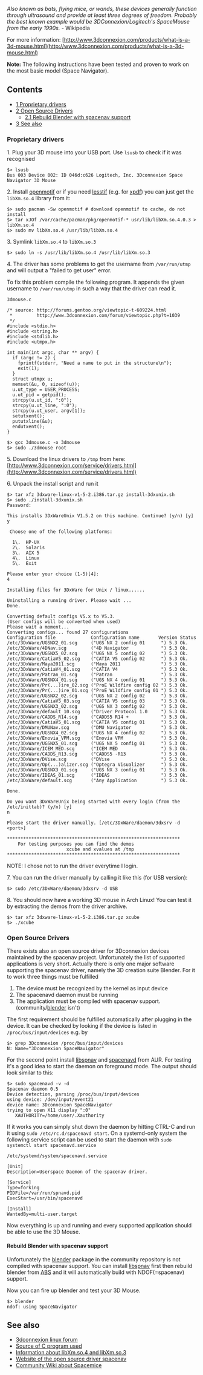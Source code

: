 _Also known as bats, flying mice, or wands, these devices generally function through ultrasound and provide at least three degrees of freedom. Probably the best known example would be 3DConnexion/Logitech's SpaceMouse from the early 1990s._ - Wikipedia

For more information: [http://www.3dconnexion.com/products/what-is-a-3d-mouse.html](http://www.3dconnexion.com/products/what-is-a-3d-mouse.html)

**Note:** The following instructions have been tested and proven to work on the most basic model (Space Navigator).

## Contents

*   [1 Proprietary drivers](#Proprietary_drivers)
*   [2 Open Source Drivers](#Open_Source_Drivers)
    *   [2.1 Rebuild Blender with spacenav support](#Rebuild_Blender_with_spacenav_support)
*   [3 See also](#See_also)

### Proprietary drivers

1\. Plug your 3D mouse into your USB port. Use `lsusb` to check if it was recognised

```
$> lsusb
Bus 003 Device 002: ID 046d:c626 Logitech, Inc. 3Dconnexion Space Navigator 3D Mouse
```

2\. Install [openmotif](https://www.archlinux.org/packages/?name=openmotif) or if you need [lesstif](https://www.archlinux.org/packages/?name=lesstif) (e.g. for [xpdf](https://aur.archlinux.org/packages/xpdf/)) you can just get the `libXm.so.4` library from it:

```
$> sudo pacman -Sw openmotif # download openmotif to cache, do not install
$> tar xJOf /var/cache/pacman/pkg/openmotif-* usr/lib/libXm.so.4.0.3 > libXm.so.4
$> sudo mv libXm.so.4 /usr/lib/libXm.so.4
```

3\. Symlink `libXm.so.4` to `libXm.so.3`

 `$> sudo ln -s /usr/lib/libXm.so.4 /usr/lib/libXm.so.3` 

4\. The driver has some problems to get the username from `/var/run/utmp` and will output a "failed to get user" error.

To fix this problem compile the following program. It appends the given username to `/var/run/utmp` in such a way that the driver can read it.

 `3dmouse.c` 

```
/* source: http://forums.gentoo.org/viewtopic-t-609224.html
 *         http://www.3dconnexion.com/forum/viewtopic.php?t=1039
 */
#include <stdio.h>
#include <string.h>
#include <stdlib.h>
#include <utmpx.h>

int main(int argc, char ** argv) {
  if (argc != 2) {
    fprintf(stderr, "Need a name to put in the structure\n");
    exit(1);
  }
  struct utmpx u;
  memset(&u, 0, sizeof(u));
  u.ut_type = USER_PROCESS;
  u.ut_pid = getpid();
  strcpy(u.ut_id, ":0");
  strcpy(u.ut_line, ":0");
  strcpy(u.ut_user, argv[1]);
  setutxent();
  pututxline(&u);
  endutxent();
} 

```

```
$> gcc 3dmouse.c -o 3dmouse
$> sudo ./3dmouse root
```

5\. Download the linux drivers to `/tmp` from here: [http://www.3dconnexion.com/service/drivers.html](http://www.3dconnexion.com/service/drivers.html)

6\. Unpack the install script and run it

```
$> tar xfz 3dxware-linux-v1-5-2.i386.tar.gz install-3dxunix.sh
$> sudo ./install-3dxunix.sh
Password:

This installs 3DxWareUnix V1.5.2 on this machine. Continue? (y/n) [y]
y

 Choose one of the following platforms:

  1\.  HP-UX
  2\.  Solaris
  3\.  AIX 5
  4\.  Linux
  5\.  Exit

Please enter your choice (1-5)[4]:
4

Installing files for 3DxWare for Unix / linux......

Uninstalling a running driver. Please wait ...
Done.

Converting default configs V5.x to V5.3.
(User configs will be converted when used)
Please wait a moment...
Converting configs... found 27 configurations
Configuration file             Configuration name       Version Status
/etc/3DxWare/UGSNX2_01.scg     ("UGS NX 2 config 01      ") 5.3 Ok.
/etc/3DxWare/4DNav.scg         ("4D Navigator            ") 5.3 Ok.
/etc/3DxWare/UGSNX5_02.scg     ("UGS NX 5 config 02      ") 5.3 Ok.
/etc/3DxWare/CatiaV5_02.scg    ("CATIA V5 config 02      ") 5.3 Ok.
/etc/3DxWare/Maya2011.scg      ("Maya 2011               ") 5.3 Ok.
/etc/3DxWare/CatiaV4_01.scg    ("CATIA V4                ") 5.3 Ok.
/etc/3DxWare/Patran_01.scg     ("Patran                  ") 5.3 Ok.
/etc/3DxWare/UGSNX4_01.scg     ("UGS NX 4 config 01      ") 5.3 Ok.
/etc/3DxWare/Pr(...)ire_02.scg ("ProE Wildfire config 02 ") 5.3 Ok.
/etc/3DxWare/Pr(...)ire_01.scg ("ProE Wildfire config 01 ") 5.3 Ok.
/etc/3DxWare/UGSNX2_02.scg     ("UGS NX 2 config 02      ") 5.3 Ok.
/etc/3DxWare/CatiaV5_03.scg    ("CATIA V5 config 03      ") 5.3 Ok.
/etc/3DxWare/UGSNX3_02.scg     ("UGS NX 3 config 02      ") 5.3 Ok.
/etc/3DxWare/default_10.scg    ("Driver Protocol 1.0     ") 5.3 Ok.
/etc/3DxWare/CADDS_R14.scg     ("CADDS5 R14 +            ") 5.3 Ok.
/etc/3DxWare/CatiaV5_01.scg    ("CATIA V5 config 01      ") 5.3 Ok.
/etc/3DxWare/DMUNav.scg        ("DMU Navigator           ") 5.3 Ok.
/etc/3DxWare/UGSNX4_02.scg     ("UGS NX 4 config 02      ") 5.3 Ok.
/etc/3DxWare/Enovia_VPM.scg    ("Enovia VPM              ") 5.3 Ok.
/etc/3DxWare/UGSNX5_01.scg     ("UGS NX 5 config 01      ") 5.3 Ok.
/etc/3DxWare/ICEM_MED.scg      ("ICEM MED                ") 5.3 Ok.
/etc/3DxWare/CADDS_R13.scg     ("CADDS5 -R13             ") 5.3 Ok.
/etc/3DxWare/DVise.scg         ("DVise                   ") 5.3 Ok.
/etc/3DxWare/Op(...)alizer.scg ("Optegra Visualizer      ") 5.3 Ok.
/etc/3DxWare/UGSNX3_01.scg     ("UGS NX 3 config 01      ") 5.3 Ok.
/etc/3DxWare/IDEAS_01.scg      ("IDEAS                   ") 5.3 Ok.
/etc/3DxWare/default.scg       ("Any Application         ") 5.3 Ok.

Done.

Do you want 3DxWareUnix being started with every login (from the /etc/inittab)? (y/n) [y]
n

Please start the driver manually. [/etc/3DxWare/daemon/3dxsrv -d <port>]

****************************************************************
    For testing purposes you can find the demos
                      xcube and xvalues at /tmp
****************************************************************

```

NOTE: I chose not to run the driver everytime I login.

7\. You can run the driver manually by calling it like this (for USB version):

 `$> sudo /etc/3DxWare/daemon/3dxsrv -d USB` 

8\. You should now have a working 3D mouse in Arch Linux! You can test it by extracting the demos from the driver archive.

```
$> tar xfz 3dxware-linux-v1-5-2.i386.tar.gz xcube
$> ./xcube
```

### Open Source Drivers

There exists also an open source driver for 3Dconnexion devices maintained by the spacenav project. Unfortunately the list of supported applications is very short. Actually there is only one major software supporting the spacenav driver, namely the 3D creation suite Blender. For it to work three things must be fulfilled

1.  The device must be recognized by the kernel as input device
2.  The spacenavd daemon must be running
3.  The application must be compiled with spacenav support. (community/[blender](https://www.archlinux.org/packages/?name=blender) isn't)

The first requirement should be fulfilled automatically after plugging in the device. It can be checked by looking if the device is listed in `/proc/bus/input/devices` e.g. by

```
$> grep 3Dconnexion /proc/bus/input/devices
N: Name="3Dconnexion SpaceNavigator"
```

For the second point install [libspnav](https://www.archlinux.org/packages/?name=libspnav) and [spacenavd](https://aur.archlinux.org/packages/spacenavd/) from AUR. For testing it's a good idea to start the daemon on foreground mode. The output should look similar to this:

```
$> sudo spacenavd -v -d
Spacenav daemon 0.5
Device detection, parsing /proc/bus/input/devices
using device: /dev/input/event21
device name: 3Dconnexion SpaceNavigator
trying to open X11 display ":0"
   XAUTHORITY=/home/user/.Xauthority
```

If it works you can simply shut down the daemon by hitting CTRL-C and run it using `sudo /etc/rc.d/spacenavd start`. On a systemd-only system the following service script can be used to start the daemon with `sudo systemctl start spacenavd.service`

 `/etc/systemd/system/spacenavd.service` 

```
[Unit]
Description=Userspace Daemon of the spacenav driver.

[Service]
Type=forking
PIDFile=/var/run/spnavd.pid
ExecStart=/usr/bin/spacenavd

[Install]
WantedBy=multi-user.target
```

Now everything is up and running and every supported application should be able to use the 3D Mouse.

#### Rebuild Blender with spacenav support

Unfortunately the [blender](https://www.archlinux.org/packages/?name=blender) package in the community repository is not compiled with spacenav support. You can install [libspnav](https://www.archlinux.org/packages/?name=libspnav) first then rebuild blender from [ABS](/index.php/ABS "ABS") and it will automatically build with NDOF(=spacenav) support.

Now you can fire up blender and test your 3D Mouse.

```
$> blender
ndof: using SpaceNavigator
```

## See also

*   [3dconnexion linux forum](http://www.3dconnexion.com/forum/viewforum.php?f=22)
*   [Source of C program used](http://www.3dconnexion.com/forum/viewtopic.php?t=1039)
*   [Information about libXm.so.4 and libXm.so.3](http://www.3dconnexion.com/forum/viewtopic.php?t=1757)
*   [Website of the open source driver spacenav](http://spacenav.sourceforge.net/)
*   [Community Wiki about Spacemice](http://spacemice.wikidot.com/)